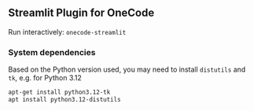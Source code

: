 ## Streamlit Plugin for OneCode

Run interactively: `onecode-streamlit`

### System dependencies

Based on the Python version used, you may need to install `distutils` and `tk`, e.g. for Python 3.12
```bash
apt-get install python3.12-tk
apt install python3.12-distutils
```
